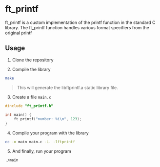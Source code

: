 # ft_printf

ft_printf is a custom implementation of the printf function in the standard C library. The ft_printf function handles various format specifiers from the original printf

## Usage

1. Clone the repository

2. Compile the library
```sh
make
```
> This will generate the libftprintf.a static library file.

3. Create a file `main.c`
```c
#include "ft_printf.h"

int main() {
	ft_printf("number: %i\n", 123);	
}
```

4. Compile your program with the library
```sh
cc -o main main.c -L. -lftprintf
```

5. And finally, run your program
```sh
./main
```
